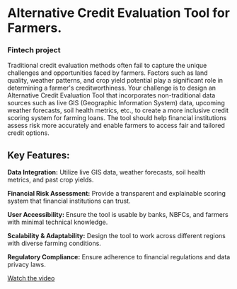 # **Alternative Credit Evaluation Tool for Farmers.**
### Fintech project

Traditional credit evaluation methods often fail to capture the unique challenges and opportunities faced by farmers. Factors such as land quality, weather patterns, and crop yield potential play a significant role in determining a farmer's creditworthiness. Your challenge is to design an Alternative Credit Evaluation Tool that incorporates non-traditional data sources such as live GIS (Geographic Information System) data, upcoming weather forecasts, soil health metrics, etc., to create a more inclusive credit scoring system for farming loans. The tool should help financial institutions assess risk more accurately and enable farmers to access fair and tailored credit options.

## **Key Features:**

**Data Integration:** Utilize live GIS data, weather forecasts, soil health metrics, and past crop yields.

**Financial Risk Assessment:** Provide a transparent and explainable scoring system that financial institutions can trust.

**User Accessibility:** Ensure the tool is usable by banks, NBFCs, and farmers with minimal technical knowledge.

**Scalability & Adaptability:** Design the tool to work across different regions with diverse farming conditions.

**Regulatory Compliance:** Ensure adherence to financial regulations and data privacy laws.

[Watch the video](https://drive.google.com/file/d/1g13JjoBtCmFAL4n5Bgs9_j9EdcDQjiHq/view?usp=sharing)
